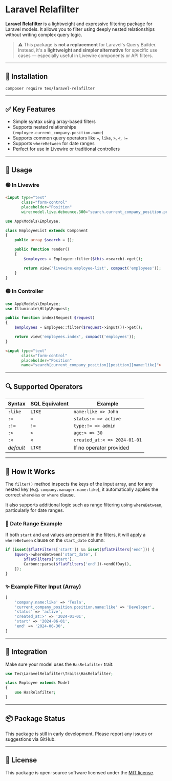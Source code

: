 # Laravel Relafilter

**Laravel Relafilter** is a lightweight and expressive filtering package for Laravel models. It allows you to filter using deeply nested relationships without writing complex query logic.

> ⚠️ This package is **not a replacement** for Laravel's Query Builder. Instead, it's a **lightweight and simpler alternative** for specific use cases — especially useful in Livewire components or API filters.

---

## 🚀 Installation

```bash
composer require tes/laravel-relafilter
```

---

## ✅ Key Features

* Simple syntax using array-based filters
* Supports nested relationships (`employee.current_company.position.name`)
* Supports common query operators like `=`, `like`, `>`, `<`, `!=`
* Supports `whereBetween` for date ranges
* Perfect for use in Livewire or traditional controllers

---

## 🔧 Usage

### 🟢 In Livewire

```html
<input type="text"
       class="form-control"
       placeholder="Position"
       wire:model.live.debounce.300="search.current_company_position.position.name:like">
```

```php
use App\Models\Employee;

class EmployeeList extends Component
{
    public array $search = [];

    public function render()
    {
        $employees = Employee::filter($this->search)->get();

        return view('livewire.employee-list', compact('employees'));
    }
}
```

### 🟡 In Controller

```php
use App\Models\Employee;
use Illuminate\Http\Request;

public function index(Request $request)
{
    $employees = Employee::filter($request->input())->get();

    return view('employees.index', compact('employees'));
}
```

```html
<input type="text"
       class="form-control"
       placeholder="Position"
       name="search[current_company_position][position][name:like]">
```

---

## 🔍 Supported Operators

| Syntax    | SQL Equivalent | Example                      |
| --------- | -------------- | ---------------------------- |
| `:like`   | `LIKE`         | `name:like => John`          |
| `:=`      | `=`            | `status:= => active`         |
| `:!=`     | `!=`           | `type:!= => admin`           |
| `:>`      | `>`            | `age:> => 30`                |
| `:<`      | `<`            | `created_at:< => 2024-01-01` |
| *default* | `LIKE`         | If no operator provided      |

---

## 🧠 How It Works

The `filter()` method inspects the keys of the input array, and for any nested key (e.g. `company.manager.name:like`), it automatically applies the correct `whereHas` or `where` clause.

It also supports additional logic such as range filtering using `whereBetween`, particularly for date ranges.

### 📅 Date Range Example

If both `start` and `end` values are present in the filters, it will apply a `whereBetween` clause on the `start_date` column:

```php
if (isset($flatFilters['start']) && isset($flatFilters['end'])) {
    $query->whereBetween('start_date', [
        $flatFilters['start'],
        Carbon::parse($flatFilters['end'])->endOfDay(),
    ]);
}
```

### ✨ Example Filter Input (Array)

```php
[
    'company.name:like' => 'Tesla',
    'current_company_position.position.name:like' => 'Developer',
    'status' => 'active',
    'created_at:>' => '2024-01-01',
    'start' => '2024-06-01',
    'end' => '2024-06-30',
]
```

---

## 🧩 Integration

Make sure your model uses the `HasRelafilter` trait:

```php
use Tes\LaravelRelafilter\Traits\HasRelafilter;

class Employee extends Model
{
    use HasRelafilter;
}
```

---

## 📦 Package Status

This package is still in early development. Please report any issues or suggestions via GitHub.

---

## 📄 License

This package is open-source software licensed under the [MIT license](LICENSE).
